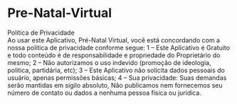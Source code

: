 # Pre-Natal-Virtual
Política de Privacidade  
Ao usar este Aplicativo, Pré-Natal Virtual, você está concordando com a nossa política de privacidade conforme segue: 
1 – Este Aplicativo é Gratuito e todo conteúdo é de responsabilidade e propriedade do Proprietário do mesmo; 
2 – Não autorizamos o uso indevido (promoção de ideologia, politica, partidária, etc); 
3 – Este Aplicativo não solicita dados pessoais do usuário, apenas permissões básicas; 
4 – Sua privacidade: Suas demandas serão mantidas em sigilo absoluto, Não publicamos nem fornecemos seu número de contato ou dados a nenhuma pessoa física ou jurídica.
